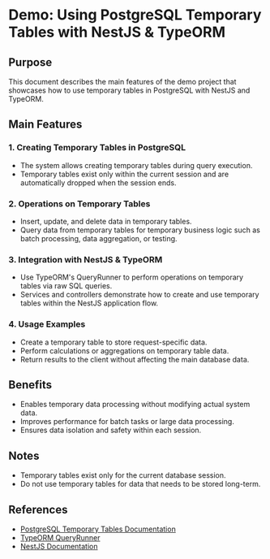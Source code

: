 # Demo: Using PostgreSQL Temporary Tables with NestJS & TypeORM

## Purpose

This document describes the main features of the demo project that showcases how to use temporary tables in PostgreSQL with NestJS and TypeORM.

## Main Features

### 1. Creating Temporary Tables in PostgreSQL

- The system allows creating temporary tables during query execution.
- Temporary tables exist only within the current session and are automatically dropped when the session ends.

### 2. Operations on Temporary Tables

- Insert, update, and delete data in temporary tables.
- Query data from temporary tables for temporary business logic such as batch processing, data aggregation, or testing.

### 3. Integration with NestJS & TypeORM

- Use TypeORM's QueryRunner to perform operations on temporary tables via raw SQL queries.
- Services and controllers demonstrate how to create and use temporary tables within the NestJS application flow.

### 4. Usage Examples

- Create a temporary table to store request-specific data.
- Perform calculations or aggregations on temporary table data.
- Return results to the client without affecting the main database data.

## Benefits

- Enables temporary data processing without modifying actual system data.
- Improves performance for batch tasks or large data processing.
- Ensures data isolation and safety within each session.

## Notes

- Temporary tables exist only for the current database session.
- Do not use temporary tables for data that needs to be stored long-term.

## References

- [PostgreSQL Temporary Tables Documentation](https://www.postgresql.org/docs/current/sql-createtable.html)
- [TypeORM QueryRunner](https://typeorm.io/query-runner)
- [NestJS Documentation](https://docs.nestjs.com/)
